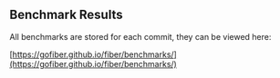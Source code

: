 ## Benchmark Results

All benchmarks are stored for each commit, they can be viewed here:

[https://gofiber.github.io/fiber/benchmarks/](https://gofiber.github.io/fiber/benchmarks/)
